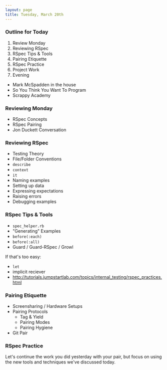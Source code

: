 ```yaml
---
layout: page
title: Tuesday, March 20th
---
```


### Outline for Today

1. Review Monday
2. Reviewing RSpec
3. RSpec Tips & Tools
4. Pairing Etiquette
5. RSpec Practice
6. Project Work
7. Evening
  * Mark McSpadden in the house
  * So You Think You Want To Program
  * Scrappy Academy

### Reviewing Monday

* RSpec Concepts
* RSpec Pairing
* Jon Duckett Conversation

### Reviewing RSpec

* Testing Theory
* File/Folder Conventions
* `describe`
* `context`
* `it`
* Naming examples
* Setting up data
* Expressing expectations
* Raising errors
* Debugging examples

### RSpec Tips & Tools

* `spec_helper.rb`
* "Generating" Examples
* `before(:each)`
* `before(:all)`
* Guard / Guard-RSpec / Growl

If that's too easy:

* `let`
* implicit reciever
* http://tutorials.jumpstartlab.com/topics/internal_testing/rspec_practices.html

### Pairing Etiquette

* Screensharing / Hardware Setups
* Pairing Protocols
  * Tag & Yield
  * Pairing Modes
  * Pairing Hygiene
* Git Pair

### RSpec Practice

Let's continue the work you did yesterday with your pair, but focus on using the new tools and techniques we've discussed today.